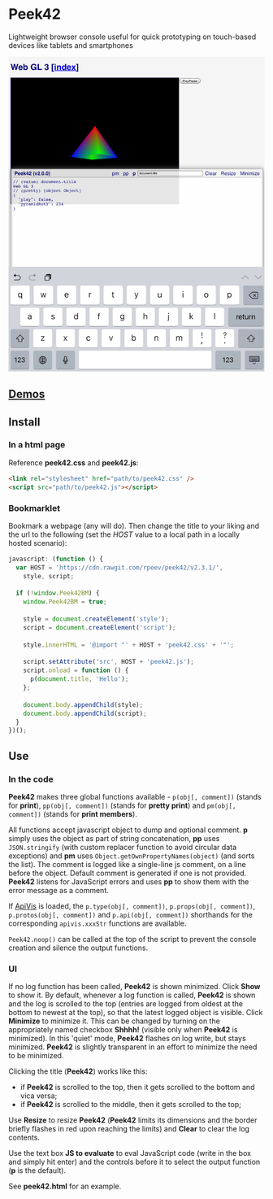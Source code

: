 # Peek42

Lightweight browser console useful for quick prototyping on touch-based devices like tablets and smartphones

![Screenshot](./screenshot.png)

## [Demos](https://rpeev.github.io/peek42/)

## Install

### In a html page

Reference **peek42.css** and **peek42.js**:  

```html
<link rel="stylesheet" href="path/to/peek42.css" />  
<script src="path/to/peek42.js"></script>
```

### Bookmarklet

Bookmark a webpage (any will do). Then change the title to your liking and the url to the following (set the *HOST* value to a local path in a locally hosted scenario):

```javascript
javascript: (function () {
  var HOST = 'https://cdn.rawgit.com/rpeev/peek42/v2.3.1/',
    style, script;

  if (!window.Peek42BM) {
    window.Peek42BM = true;

    style = document.createElement('style');
    script = document.createElement('script');

    style.innerHTML = '@import "' + HOST + 'peek42.css' + '"';

    script.setAttribute('src', HOST + 'peek42.js');
    script.onload = function () {
      p(document.title, 'Hello');
    };

    document.body.appendChild(style);
    document.body.appendChild(script);
  }
})();
```

## Use

### In the code

**Peek42** makes three global functions available - `p(obj[, comment])` (stands for **print**), `pp(obj[, comment])` (stands for **pretty print**) and `pm(obj[, comment])` (stands for **print members**).

All functions accept javascript object to dump and optional comment. **p** simply uses the object as part of string concatenation, **pp** uses `JSON.stringify` (with custom replacer function to avoid circular data exceptions) and **pm** uses `Object.getOwnPropertyNames(object)` (and sorts the list). The comment is logged like a single-line js comment, on a line before the object. Default comment is generated if one is not provided. **Peek42** listens for JavaScript errors and uses **pp** to show them with the error message as a comment.

If [ApiVis](https://github.com/rpeev/apivis) is loaded, the `p.type(obj[, comment])`, `p.props(obj[, comment])`, `p.protos(obj[, comment])` and `p.api(obj[, comment])` shorthands for the corresponding `apivis.xxxStr` functions are available.

`Peek42.noop()` can be called at the top of the script to prevent the console creation and silence the output functions.

### UI

If no log function has been called, **Peek42** is shown minimized. Click **Show** to show it. By default, whenever a log function is called, **Peek42** is shown and the log is scrolled to the top (entries are logged from oldest at the bottom to newest at the top), so that the latest logged object is visible. Click **Minimize** to minimize it. This can be changed by turning on the appropriately named checkbox **Shhhh!** (visible only when **Peek42** is minimized). In this 'quiet' mode, **Peek42** flashes on log write, but stays minimized. **Peek42** is slightly transparent in an effort to minimize the need to be minimized.

Clicking the title (**Peek42**) works like this:

* if **Peek42** is scrolled to the top, then it gets scrolled to the bottom and vica versa;
* if **Peek42** is scrolled to the middle, then it gets scrolled to the top;

Use **Resize** to resize **Peek42** (**Peek42** limits its dimensions and the border briefly flashes in red upon reaching the limits) and **Clear** to clear the log contents.

Use the text box **JS to evaluate** to eval JavaScript code (write in the box and simply hit enter) and the controls before it to select the output function (**p** is the default).

See **peek42.html** for an example.
